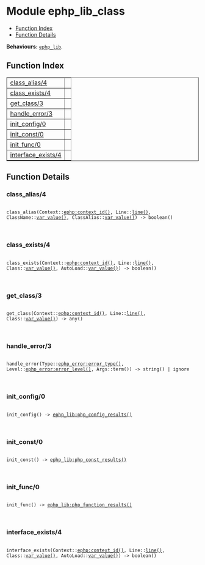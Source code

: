 

# Module ephp_lib_class #
* [Function Index](#index)
* [Function Details](#functions)

__Behaviours:__ [`ephp_lib`](ephp_lib.md).

<a name="index"></a>

## Function Index ##


<table width="100%" border="1" cellspacing="0" cellpadding="2" summary="function index"><tr><td valign="top"><a href="#class_alias-4">class_alias/4</a></td><td></td></tr><tr><td valign="top"><a href="#class_exists-4">class_exists/4</a></td><td></td></tr><tr><td valign="top"><a href="#get_class-3">get_class/3</a></td><td></td></tr><tr><td valign="top"><a href="#handle_error-3">handle_error/3</a></td><td></td></tr><tr><td valign="top"><a href="#init_config-0">init_config/0</a></td><td></td></tr><tr><td valign="top"><a href="#init_const-0">init_const/0</a></td><td></td></tr><tr><td valign="top"><a href="#init_func-0">init_func/0</a></td><td></td></tr><tr><td valign="top"><a href="#interface_exists-4">interface_exists/4</a></td><td></td></tr></table>


<a name="functions"></a>

## Function Details ##

<a name="class_alias-4"></a>

### class_alias/4 ###

<pre><code>
class_alias(Context::<a href="ephp.md#type-context_id">ephp:context_id()</a>, Line::<a href="#type-line">line()</a>, ClassName::<a href="#type-var_value">var_value()</a>, ClassAlias::<a href="#type-var_value">var_value()</a>) -&gt; boolean()
</code></pre>
<br />

<a name="class_exists-4"></a>

### class_exists/4 ###

<pre><code>
class_exists(Context::<a href="ephp.md#type-context_id">ephp:context_id()</a>, Line::<a href="#type-line">line()</a>, Class::<a href="#type-var_value">var_value()</a>, AutoLoad::<a href="#type-var_value">var_value()</a>) -&gt; boolean()
</code></pre>
<br />

<a name="get_class-3"></a>

### get_class/3 ###

<pre><code>
get_class(Context::<a href="ephp.md#type-context_id">ephp:context_id()</a>, Line::<a href="#type-line">line()</a>, Class::<a href="#type-var_value">var_value()</a>) -&gt; any()
</code></pre>
<br />

<a name="handle_error-3"></a>

### handle_error/3 ###

<pre><code>
handle_error(Type::<a href="ephp_error.md#type-error_type">ephp_error:error_type()</a>, Level::<a href="ephp_error.md#type-error_level">ephp_error:error_level()</a>, Args::term()) -&gt; string() | ignore
</code></pre>
<br />

<a name="init_config-0"></a>

### init_config/0 ###

<pre><code>
init_config() -&gt; <a href="ephp_lib.md#type-php_config_results">ephp_lib:php_config_results()</a>
</code></pre>
<br />

<a name="init_const-0"></a>

### init_const/0 ###

<pre><code>
init_const() -&gt; <a href="ephp_lib.md#type-php_const_results">ephp_lib:php_const_results()</a>
</code></pre>
<br />

<a name="init_func-0"></a>

### init_func/0 ###

<pre><code>
init_func() -&gt; <a href="ephp_lib.md#type-php_function_results">ephp_lib:php_function_results()</a>
</code></pre>
<br />

<a name="interface_exists-4"></a>

### interface_exists/4 ###

<pre><code>
interface_exists(Context::<a href="ephp.md#type-context_id">ephp:context_id()</a>, Line::<a href="#type-line">line()</a>, Class::<a href="#type-var_value">var_value()</a>, AutoLoad::<a href="#type-var_value">var_value()</a>) -&gt; boolean()
</code></pre>
<br />

